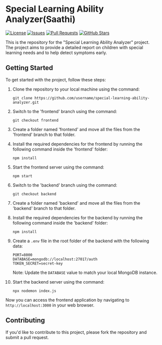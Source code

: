 # Special Learning Ability Analyzer(Saathi)

[![License](https://img.shields.io/github/license/jhonsnow456/Saathi)](https://github.com/jhonsnow456/Saathi/blob/main/LICENSE)
[![Issues](https://img.shields.io/github/issues/jhonsnow456/Saathi)](https://github.com/jhonsnow456/Saathi/issues)
[![Pull Requests](https://img.shields.io/github/issues-pr/jhonsnow456/Saathi)](https://github.com/jhonsnow456/Saathi/pulls)
[![GitHub Stars](https://img.shields.io/github/stars/jhonsnow456/Saathi)](https://github.com/jhonsnow456/Saathi/stargazers)



This is the repository for the "Special Learning Ability Analyzer" project. The project aims to provide a detailed report on children with special learning needs and to help detect symptoms early.

## Getting Started

To get started with the project, follow these steps:

1. Clone the repository to your local machine using the command:

   ```
   git clone https://github.com/username/special-learning-ability-analyzer.git
   ```

2. Switch to the 'frontend' branch using the command:

   ```
   git checkout frontend
   ```

3. Create a folder named 'frontend' and move all the files from the 'frontend' branch to that folder.

4. Install the required dependencies for the frontend by running the following command inside the 'frontend' folder:

   ```
   npm install
   ```

5. Start the frontend server using the command:

   ```
   npm start
   ```

6. Switch to the 'backend' branch using the command:

   ```
   git checkout backend
   ```

7. Create a folder named 'backend' and move all the files from the 'backend' branch to that folder.

8. Install the required dependencies for the backend by running the following command inside the 'backend' folder:

   ```
   npm install
   ```

9. Create a `.env` file in the root folder of the backend with the following data:

   ```
   PORT=8000
   DATABASE=mongodb://localhost:27017/auth
   TOKEN_SECRET=secret-key
   ```

   Note: Update the `DATABASE` value to match your local MongoDB instance.

10. Start the backend server using the command:

    ```
    npx nodemon index.js
    ```

Now you can access the frontend application by navigating to `http://localhost:3000` in your web browser.

## Contributing

If you'd like to contribute to this project, please fork the repository and submit a pull request.
